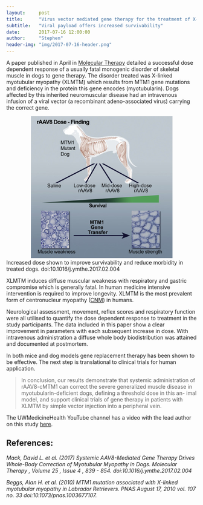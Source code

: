 ```yaml
---
layout:     post
title:      "Virus vector mediated gene therapy for the treatment of X-linked myotubular myopathy in dogs"
subtitle:   "Viral payload offers increased survivability"
date:       2017-07-16 12:00:00
author:     "Stephen"
header-img: "img/2017-07-16-header.png"
---
```


A paper published in April in [Molecular Therapy](http://www.cell.com/molecular-therapy-family/molecular-therapy/fulltext/S1525-0016(17)30056-4) detailed a successful dose dependent response of a usually fatal monogenic disorder of skeletal muscle in dogs to gene therapy. The disorder treated was X-linked myotubular myopathy (XLMTM) which results from MTM1 gene mutations and deficiency in the protein this gene encodes (myotubularin). Dogs affected by this inherited neuromuscular disease had an intravenous infusion of a viral vector (a recombinant adeno-associated virus) carrying the correct gene. 

<center><img class="img-responsive" src="/img/2017-07-16-body-fx1.jpg" alt=""></center>
<span class="caption text-muted">Increased dose shown to improve survivability and reduce morbidity in treated dogs. doi:10.1016/j.ymthe.2017.02.004</span>

XLMTM induces diffuse muscular weakness with respiratory and gastric compromise which is generally fatal. In human medicine intensive intervention is required to improve longevity. XLMTM is the most prevalent form of centronucleur myopathy ([CNM](https://en.wikipedia.org/wiki/Centronuclear_myopathy)) in humans.

Neurological assessment, movement, reflex scores and respiratory function were all utilised to quantify the dose dependent response to treatment in the study participants. The data included in this paper show a clear improvement in parameters with each subsequent increase in dose. With intravenous administration a diffuse whole body biodistribution was attained and documented at postmortem. 

In both mice and dog models gene replacement therapy has been shown to be effective. The next step is translational to clinical trials for human application. 

<blockquote>In conclusion, our results demonstrate that systemic administration
of rAAV8-cMTM1 can correct the severe generalized muscle disease
in myotubularin-deficient dogs, defining a threshold dose in this an-
imal model, and support clinical trials of gene therapy in patients with
XLMTM by simple vector injection into a peripheral vein.</blockquote>

The UWMedicineHealth YouTube channel has a video with the lead author on this study [here](https://www.youtube.com/watch?v=AyY6uKdrhbk).  


## References:

_Mack, David L. et al. (2017) Systemic AAV8-Mediated Gene Therapy Drives Whole-Body Correction of Myotubular Myopathy in Dogs. Molecular Therapy , Volume 25 , Issue 4 , 839 - 854. doi:10.1016/j.ymthe.2017.02.004_

_Beggs, Alan H. et al. (2010) MTM1 mutation associated with X-linked myotubular myopathy in Labrador Retrievers. PNAS August 17, 2010 vol. 107 no. 33  doi:10.1073/pnas.1003677107._
 


